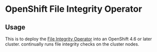 # OpenShift File Integrity Operator

## Usage

This is to deploy the [File Integrity Operator](https://docs.openshift.com/container-platform/4.6/security/file_integrity_operator/file-integrity-operator-understanding.html) into an OpenShift 4.6 or later cluster. continually runs file integrity checks on the cluster nodes.


